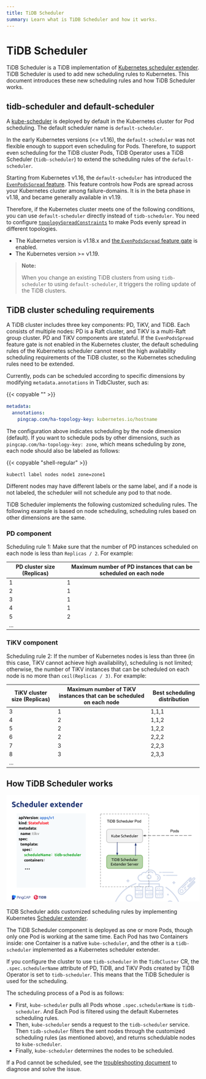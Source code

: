 ```yaml
---
title: TiDB Scheduler
summary: Learn what is TiDB Scheduler and how it works.
---
```


# TiDB Scheduler

TiDB Scheduler is a TiDB implementation of [Kubernetes scheduler extender](https://github.com/kubernetes/community/blob/master/contributors/design-proposals/scheduling/scheduler_extender.md). TiDB Scheduler is used to add new scheduling rules to Kubernetes. This document introduces these new scheduling rules and how TiDB Scheduler works.

## tidb-scheduler and default-scheduler

A [kube-scheduler](https://kubernetes.io/zh/docs/concepts/scheduling-eviction/kube-scheduler/) is deployed by default in the Kubernetes cluster for Pod scheduling. The default scheduler name is `default-scheduler`.

In the early Kubernetes versions (<= v1.16), the `default-scheduler` was not flexible enough to support even scheduling for Pods. Therefore, to support even scheduling for the TiDB cluster Pods, TiDB Operator uses a TiDB Scheduler (`tidb-scheduler`) to extend the scheduling rules of the `default-scheduler`.

Starting from Kubernetes v1.16, the `default-scheduler` has introduced the [`EvenPodsSpread` feature](https://kubernetes.io/docs/concepts/workloads/pods/pod-topology-spread-constraints/). This feature controls how Pods are spread across your Kubernetes cluster among failure-domains. It is in the beta phase in v1.18, and became generally available in v1.19.

Therefore, if the Kubernetes cluster meets one of the following conditions, you can use `default-scheduler` directly instead of `tidb-scheduler`. You need to configure [`topologySpreadConstraints`](configure-a-tidb-cluster.md#use-topologyspreadconstraints-to-make-pods-evenly-spread) to make Pods evenly spread in different topologies.

- The Kubernetes version is v1.18.x and [the `EvenPodsSpread` feature gate](https://kubernetes.io/docs/reference/command-line-tools-reference/feature-gates/) is enabled.
- The Kubernetes version >= v1.19.

> **Note:**
>
> When you change an existing TiDB clusters from using `tidb-scheduler` to using `default-scheduler`, it triggers the rolling update of the TiDB clusters.

## TiDB cluster scheduling requirements

A TiDB cluster includes three key components: PD, TiKV, and TiDB. Each consists of multiple nodes: PD is a Raft cluster, and TiKV is a multi-Raft group cluster. PD and TiKV components are stateful. If the `EvenPodsSpread` feature gate is not enabled in the Kubernetes cluster, the default scheduling rules of the Kubernetes scheduler cannot meet the high availability scheduling requirements of the TiDB cluster, so the Kubernetes scheduling rules need to be extended.

Currently, pods can be scheduled according to specific dimensions by modifying `metadata.annotations` in TidbCluster, such as:

{{< copyable "" >}}

```yaml
metadata:
  annotations:
    pingcap.com/ha-topology-key: kubernetes.io/hostname
```

The configuration above indicates scheduling by the node dimension (default). If you want to schedule pods by other dimensions, such as `pingcap.com/ha-topology-key: zone`, which means scheduling by zone, each node should also be labeled as follows:

{{< copyable "shell-regular" >}}

```shell
kubectl label nodes node1 zone=zone1
```

Different nodes may have different labels or the same label, and if a node is not labeled, the scheduler will not schedule any pod to that node.

TiDB Scheduler implements the following customized scheduling rules. The following example is based on node scheduling, scheduling rules based on other dimensions are the same.

### PD component

Scheduling rule 1: Make sure that the number of PD instances scheduled on each node is less than `Replicas / 2`. For example:

| PD cluster size (Replicas) | Maximum number of PD instances that can be scheduled on each node |
| ------------- | ------------- |
| 1  | 1  |
| 2  | 1  |
| 3  | 1  |
| 4  | 1  |
| 5  | 2  |
| ...  |   |

### TiKV component

Scheduling rule 2: If the number of Kubernetes nodes is less than three (in this case, TiKV cannot achieve high availability), scheduling is not limited; otherwise, the number of TiKV instances that can be scheduled on each node is no more than `ceil(Replicas / 3)`. For example:

| TiKV cluster size (Replicas) | Maximum number of TiKV instances that can be scheduled on each node | Best scheduling distribution |
| ------------- | ------------- | ------------- |
| 3  | 1  | 1,1,1  |
| 4  | 2  | 1,1,2  |
| 5  | 2  | 1,2,2  |
| 6  | 2  | 2,2,2  |
| 7  | 3  | 2,2,3  |
| 8  | 3  | 2,3,3  |
| ...  |   |   |

## How TiDB Scheduler works

![TiDB Scheduler Overview](/media/tidb-scheduler-overview.png)

TiDB Scheduler adds customized scheduling rules by implementing Kubernetes [Scheduler extender](https://github.com/kubernetes/community/blob/master/contributors/design-proposals/scheduling/scheduler_extender.md).

The TiDB Scheduler component is deployed as one or more Pods, though only one Pod is working at the same time. Each Pod has two Containers inside: one Container is a native `kube-scheduler`, and the other is a `tidb-scheduler` implemented as a Kubernetes scheduler extender.

If you configure the cluster to use `tidb-scheduler` in the `TidbCluster` CR, the `.spec.schedulerName` attribute of PD, TiDB, and TiKV Pods created by TiDB Operator is set to `tidb-scheduler`. This means that the TiDB Scheduler is used for the scheduling.

The scheduling process of a Pod is as follows:

- First, `kube-scheduler` pulls all Pods whose `.spec.schedulerName` is `tidb-scheduler`. And Each Pod is filtered using the default Kubernetes scheduling rules.
- Then, `kube-scheduler` sends a request to the `tidb-scheduler` service. Then `tidb-scheduler` filters the sent nodes through the customized scheduling rules (as mentioned above), and returns schedulable nodes to `kube-scheduler`.
- Finally, `kube-scheduler` determines the nodes to be scheduled.

If a Pod cannot be scheduled, see the [troubleshooting document](deploy-failures.md#the-pod-is-in-the-pending-state) to diagnose and solve the issue.
